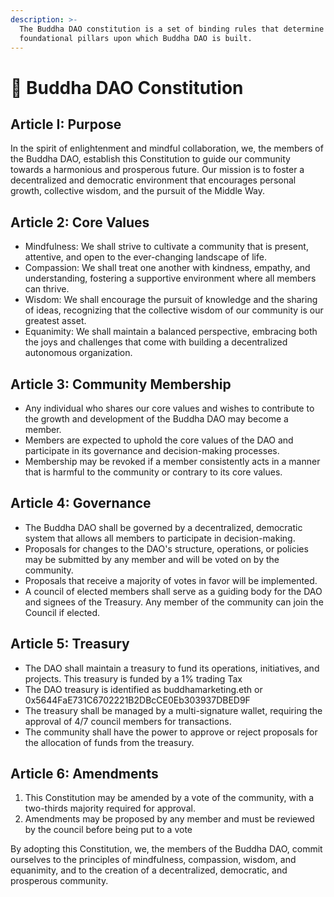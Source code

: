 ```yaml
---
description: >-
  The Buddha DAO constitution is a set of binding rules that determine the
  foundational pillars upon which Buddha DAO is built.
---
```


# 📜 Buddha DAO Constitution

## **Article I: Purpose**

In the spirit of enlightenment and mindful collaboration, we, the members of the Buddha DAO, establish this Constitution to guide our community towards a harmonious and prosperous future. Our mission is to foster a decentralized and democratic environment that encourages personal growth, collective wisdom, and the pursuit of the Middle Way.

## **Article 2:** Core Values

* Mindfulness: We shall strive to cultivate a community that is present, attentive, and open to the ever-changing landscape of life.
* Compassion: We shall treat one another with kindness, empathy, and understanding, fostering a supportive environment where all members can thrive.
* Wisdom: We shall encourage the pursuit of knowledge and the sharing of ideas, recognizing that the collective wisdom of our community is our greatest asset.
* Equanimity: We shall maintain a balanced perspective, embracing both the joys and challenges that come with building a decentralized autonomous organization.

## **Article 3: Community Membership**

* Any individual who shares our core values and wishes to contribute to the growth and development of the Buddha DAO may become a member.
* Members are expected to uphold the core values of the DAO and participate in its governance and decision-making processes.
* Membership may be revoked if a member consistently acts in a manner that is harmful to the community or contrary to its core values.

## **Article 4: Governance**

* The Buddha DAO shall be governed by a decentralized, democratic system that allows all members to participate in decision-making.
* Proposals for changes to the DAO's structure, operations, or policies may be submitted by any member and will be voted on by the community.
* Proposals that receive a majority of votes in favor will be implemented.
* A council of elected members shall serve as a guiding body for the DAO and signees of the Treasury. Any member of the community can join the Council if elected.

## Article 5: Treasury

* The DAO shall maintain a treasury to fund its operations, initiatives, and projects. This treasury is funded by a 1% trading Tax
* The DAO treasury is identified as buddhamarketing.eth or 0x5644FaE731C6702221B2DBcCE0Eb303937DBED9F
* The treasury shall be managed by a multi-signature wallet, requiring the approval of 4/7 council members for transactions.
* The community shall have the power to approve or reject proposals for the allocation of funds from the treasury.

## Article 6:  Amendments

1. This Constitution may be amended by a vote of the community, with a two-thirds majority required for approval.
2. Amendments may be proposed by any member and must be reviewed by the council before being put to a vote

By adopting this Constitution, we, the members of the Buddha DAO, commit ourselves to the principles of mindfulness, compassion, wisdom, and equanimity, and to the creation of a decentralized, democratic, and prosperous community.
